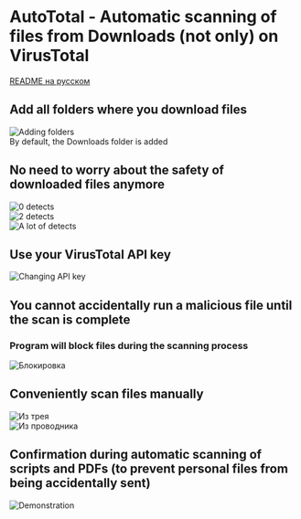 # AutoTotal - Automatic scanning of files from Downloads (not only) on VirusTotal
[README на русском](https://github.com/ImMALWARE/AutoTotal/blob/master/README.md)
## Add all folders where you download files
![Adding folders](https://i.imgur.com/HnUBRO1.png) \
By default, the Downloads folder is added

## No need to worry about the safety of downloaded files anymore
![0 detects](https://i.imgur.com/4SBGsPH.png) \
![2 detects](https://i.imgur.com/P7aNymJ.png) \
![A lot of detects](https://i.imgur.com/UWSyDJc.png)

## Use your VirusTotal API key
![Changing API key](https://i.imgur.com/Zb2YWNM.png)

## You cannot accidentally run a malicious file until the scan is complete
### Program will block files during the scanning process
![Блокировка](https://i.imgur.com/Cbvo3oF.png)

## Conveniently scan files manually
![Из трея](https://i.imgur.com/cdKMhfh.png) \
![Из проводника](https://i.imgur.com/kgIDALB.png)

## Confirmation during automatic scanning of scripts and PDFs (to prevent personal files from being accidentally sent)
![Demonstration](https://i.imgur.com/ICsHSUX.png)